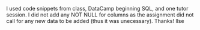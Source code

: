 I used code snippets from class, DataCamp beginning SQL, and one tutor session.
I did not add any NOT NULL for columns as the assignment did not call for any new data to be added (thus it was unecessary).
Thanks!
Ilse
